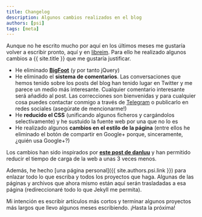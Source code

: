 ```yaml
---
title: Changelog
description: Algunos cambios realizados en el blog
authors: [psi]
tags: [meta]
---
```


Aunque no he escrito mucho por aquí en los últimos meses me gustaría volver a escribir pronto, aquí y en [libreim](http://tux.ugr.es/libreim/blog). Para ello he realizado algunos cambios a {{ site.title }} que me gustaría justificar. 

- He eliminado [**BigFoot**](http://www.bigfootjs.com) (y por tanto jQuery)
- He eliminado el **sistema de comentarios**. Las conversaciones que hemos tenido sobre los posts del blog han tenido lugar en Twitter y me parece un medio más interesante. Cualquier comentario interesante será añadido al post. Las correcciones son bienvenidas y para cualquier cosa puedes contactar conmigo a través de [Telegram](https://t.me/mx_psi) o publicarlo en redes sociales (asegúrate de mencionarme!)
- He **reducido el CSS** (unificando algunos ficheros y cargándolos selectivamente) y he sustuido la fuente web por una que no lo es
- He realizado algunos **cambios en el estilo de la página** (entre ellos he eliminado el botón de compartir en Google+ porque, sinceramente, ¿quién usa Google+?)

Los cambios han sido inspirados por [**este post de danluu**](https://danluu.com/web-bloat) y han permitido reducir el tiempo de carga de la web a unas 3 veces menos.

Además, he hecho [una página personal]({{ site.authors.psi.link }}) para enlazar todo lo que escriba y todos los proyectos que haga. Algunas de las páginas y archivos que ahora mismo están aquí serán trasladadas a esa página (redireccionaré todo lo que Jekyll me permita).

Mi intención es escribir artículos más cortos y terminar algunos proyectos más largos que llevo algunos meses escribiendo. ¡Hasta la próxima!
